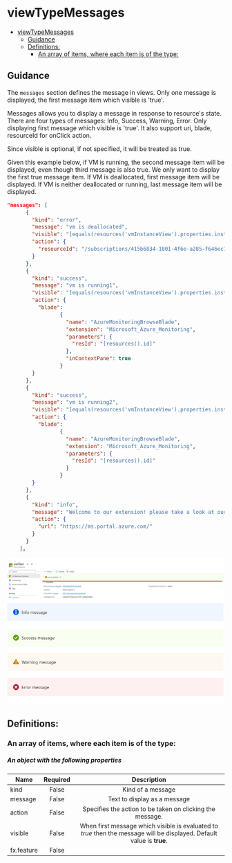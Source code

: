 <a name="viewtypemessages"></a>
# viewTypeMessages
* [viewTypeMessages](#viewtypemessages)
    * [Guidance](#viewtypemessages-guidance)
    * [Definitions:](#viewtypemessages-definitions)
        * [An array of items, where each item is of the type:](#viewtypemessages-definitions-an-array-of-items-where-each-item-is-of-the-type)

<a name="viewtypemessages-guidance"></a>
## Guidance
The `messages` section defines the message in views. Only one message is displayed, the first message item which visible is 'true'.

Messages allows you to display a message in response to resource's state. There are four types of messages: Info, Success, Warning, Error. Only displaying first message which visible is 'true'. It also support uri, blade, resourceId for onClick action.

Since visible is optional, if not specified, it will be treated as true.

Given this example below, if VM is running, the second message item will be displayed, even though third message is also true. We only want to display the first true message item.
If VM is deallocated, first message item will be displayed.
If VM is neither deallocated or running, last message item will be displayed.

```json
"messages": [
      {
        "kind": "error",
        "message": "vm is deallocated",
        "visible": "[equals(resources('vmInstanceView').properties.instanceView.statuses.1.code, 'PowerState/deallocated')]",
        "action": {
          "resourceId": "/subscriptions/415b6834-1801-4f6e-a285-f646ec13fe34/resourceGroups/AzureMobileTest/providers/Microsoft.Network/virtualNetworks/AzureMobileTest-vnet"
        }
      },
      {
        "kind": "success",
        "message": "vm is running1",
        "visible": "[equals(resources('vmInstanceView').properties.instanceView.statuses.1.code, 'PowerState/running')]",
        "action": {
          "blade":
                 {
                   "name": "AzureMonitoringBrowseBlade",
                   "extension": "Microsoft_Azure_Monitoring",
                   "parameters": {
                     "resId": "[resources().id]"
                   },
                   "inContextPane": true
                 }
        }
      },
      {
        "kind": "success",
        "message": "vm is running2",
        "visible": "[equals(resources('vmInstanceView').properties.instanceView.statuses.1.code, 'PowerState/running')]",
        "action": {
          "blade":
                 {
                   "name": "AzureMonitoringBrowseBlade",
                   "extension": "Microsoft_Azure_Monitoring",
                   "parameters": {
                     "resId": "[resources().id]"
                   }
                 }
        }
      },
      {
        "kind": "info",
        "message": "Welcome to our extension! please take a look at our tutorial",
        "action": {
          "url": "https://ms.portal.azure.com/"
        }
      }
    ],
```
![alt-text](../media/portalfx-cuid/Messages.png "Messages")
![alt-text](../media/portalfx-cuid/MessagesTypes.png "Messages types")
 
<a name="viewtypemessages-definitions"></a>
## Definitions:
<a name="viewtypemessages-definitions-an-array-of-items-where-each-item-is-of-the-type"></a>
### An array of items, where each item is of the type:
<a name="viewtypemessages-definitions-an-array-of-items-where-each-item-is-of-the-type-an-object-with-the-following-properties"></a>
##### An object with the following properties
| Name | Required | Description
| ---|:--:|:--:|
|kind|False|Kind of a message
|message|False|Text to display as a message
|action|False|Specifies the action to be taken on clicking the message.
|visible|False|When first message which visible is evaluated to *true* then the message will be displayed. Default value is **true**.
|fx.feature|False|
